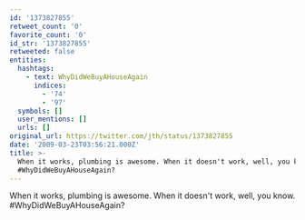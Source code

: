 ```yaml
---
id: '1373827855'
retweet_count: '0'
favorite_count: '0'
id_str: '1373827855'
retweeted: false
entities:
  hashtags:
    - text: WhyDidWeBuyAHouseAgain
      indices:
        - '74'
        - '97'
  symbols: []
  user_mentions: []
  urls: []
original_url: https://twitter.com/jth/status/1373827855
date: '2009-03-23T03:56:21.000Z'
title: >-
  When it works, plumbing is awesome. When it doesn't work, well, you know.
  #WhyDidWeBuyAHouseAgain?
---
```


When it works, plumbing is awesome. When it doesn't work, well, you know. #WhyDidWeBuyAHouseAgain?